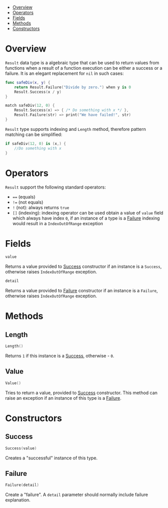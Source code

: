 * [Overview](#overview)
* [Operators](#operators)
* [Fields](#fields) 
* [Methods](#methods) 
* [Constructors](#cons)

<a name="overview"></a>
# Overview

`Result` data type is a algebraic type that can be used to return values from functions when a result of a function execution can be either a success or a failure. It is an elegant replacement for `nil` in such cases:

```swift
func safeDiv(x, y) {
    return Result.Failure("Divide by zero.") when y is 0
    Result.Success(x / y)
}

match safeDiv(12, 0) {
    Result.Success(x) => { /* Do something with x */ },
    Result.Failure(str) => print("We have failed!", str)
}
```

`Result` type supports indexing and `Length` method, therefore pattern matching can be simplified:

```swift
if safeDiv(12, 0) is (x,) {
    //Do something with x
}
```

<a name="operators"></a>
# Operators

`Result` support the following standard operators:
* `==` (equals)
* `!=` (not equals)
* `!` (not): always returns `true`
* `[]` (indexing): indexing operator can be used obtain a value of `value` field which always have index `0`, if an instance of a type is a [Failure](#failure) indexing would result in a `IndexOutOfRange` exception

<a name="#fields"></a>
# Fields

```swift
value
```

Returns a value provided to [Success](#success) constructor if an instance is a `Success`, otherwise raises `IndexOutOfRange` exception.

```swift
detail
```

Returns a value provided to [Failure](#failure) constructor if an instance is a `Failure`, otherwise raises `IndexOutOfRange` exception.

<a name="#methods"></a>
# Methods

<a name="len"></a>
## Length

```swift
Length()
```

Returns `1` if this instance is a [Success](#success), otherwise - `0`.

<a name="value"></a>
## Value

```swift
Value()
```

Tries to return a value, provided to [Success](#success) constructor. This method can raise an exception if an instance of this type is a [Failure](#failure).

<a name="cons"></a>
# Constructors

<a name="success"></a>
## Success

```swift
Success(value)
```

Creates a "successful" instance of this type.

<a name="failure"></a>
## Failure

```swift
Failure(detail)
```

Create a "failure". A `detail` parameter should normally include failure explanation.